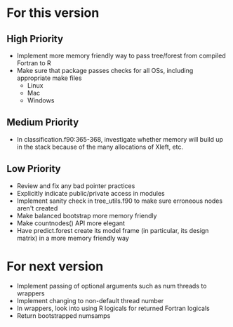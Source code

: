 
For this version
================

High Priority
-------------
* Implement more memory friendly way to pass tree/forest from compiled Fortran to R
* Make sure that package passes checks for all OSs, including appropriate make files
	* Linux
	* Mac
	* Windows


Medium Priority
---------------
* In classification.f90:365-368, investigate whether memory will build up in the stack because of the many allocations of Xleft, etc.


Low Priority
------------
* Review and fix any bad pointer practices
* Explicitly indicate public/private access in modules
* Implement sanity check in tree_utils.f90 to make sure erroneous nodes aren't created
* Make balanced bootstrap more memory friendly
* Make countnodes() API more elegant
* Have predict.forest create its model frame (in particular, its design matrix) in a more memory friendly way



For next version
================
* Implement passing of optional arguments such as num threads to wrappers
* Implement changing to non-default thread number
* In wrappers, look into using R logicals for returned Fortran logicals
* Return bootstrapped numsamps
